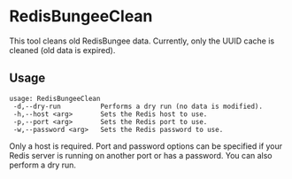 # RedisBungeeClean

This tool cleans old RedisBungee data. Currently, only the UUID cache is cleaned (old data is expired).

## Usage

    usage: RedisBungeeClean
     -d,--dry-run          Performs a dry run (no data is modified).
     -h,--host <arg>       Sets the Redis host to use.
     -p,--port <arg>       Sets the Redis port to use.
     -w,--password <arg>   Sets the Redis password to use.

Only a host is required. Port and password options can be specified if your Redis server is running on another port
or has a password. You can also perform a dry run.